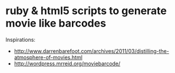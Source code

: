 # ruby & html5 scripts to generate movie like barcodes
Inspirations:
*    http://www.darrenbarefoot.com/archives/2011/03/distilling-the-atmosphere-of-movies.html
*    http://wordpress.mrreid.org/moviebarcode/
